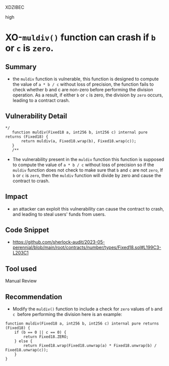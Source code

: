 XDZIBEC

high

# XO-`muldiv()`  function can crash if `b` or `c` is `zero`.

## Summary
- the `muldiv` function is vulnerable, this function is designed to compute the value of `a * b / c` without loss of precision, the function fails to check whether b and c are non-zero before performing the division operation. As a result, if either `b` or `c` is zero, the division by `zero` occurs, leading to a contract crash.
## Vulnerability Detail
 ```solidity
*/
    function muldiv(Fixed18 a, int256 b, int256 c) internal pure returns (Fixed18) {
        return muldiv(a, Fixed18.wrap(b), Fixed18.wrap(c));
    }
    /**
```
- The vulnerability present in the `muldiv` function this function is supposed to compute the value of `a * b / c` without loss of precision so if the `muldiv` function does not check to make sure that `b` and `c` are not `zero`, If `b` or `c` is `zero`, then the `muldiv` function will divide by zero and cause the contract to crash.

## Impact
- an attacker can exploit this vulnerability can cause the contract to crash, and leading to steal users' funds from users.
## Code Snippet
- https://github.com/sherlock-audit/2023-05-perennial/blob/main/root/contracts/number/types/Fixed18.sol#L199C3-L203C1
## Tool used

Manual Review

## Recommendation
- Modify the `muldiv()` function to include a check for `zero` values of `b` and `c `before performing the division here is an example:
```solidity
function muldiv(Fixed18 a, int256 b, int256 c) internal pure returns (Fixed18) {
    if (b == 0 || c == 0) {
        return Fixed18.ZERO;
    } else {
        return Fixed18.wrap(Fixed18.unwrap(a) * Fixed18.unwrap(b) / Fixed18.unwrap(c));
    }
}
```